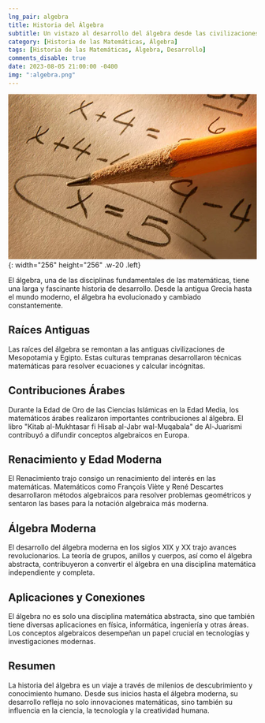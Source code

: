```yaml
---
lng_pair: algebra
title: Historia del Álgebra
subtitle: Un vistazo al desarrollo del álgebra desde las civilizaciones antiguas hasta el álgebra moderna
category: [Historia de las Matemáticas, Álgebra]
tags: [Historia de las Matemáticas, Álgebra, Desarrollo]
comments_disable: true
date: 2023-08-05 21:00:00 -0400
img: ":algebra.png"
---
```


![Desktop View](/assets/img/posts/algebra.png){: width="256" height="256" .w-20 .left}

El álgebra, una de las disciplinas fundamentales de las matemáticas, tiene una larga y fascinante historia de desarrollo. Desde la antigua Grecia hasta el mundo moderno, el álgebra ha evolucionado y cambiado constantemente.

## Raíces Antiguas

Las raíces del álgebra se remontan a las antiguas civilizaciones de Mesopotamia y Egipto. Estas culturas tempranas desarrollaron técnicas matemáticas para resolver ecuaciones y calcular incógnitas.

## Contribuciones Árabes

Durante la Edad de Oro de las Ciencias Islámicas en la Edad Media, los matemáticos árabes realizaron importantes contribuciones al álgebra. El libro "Kitab al-Mukhtasar fi Hisab al-Jabr wal-Muqabala" de Al-Juarismi contribuyó a difundir conceptos algebraicos en Europa.

## Renacimiento y Edad Moderna

El Renacimiento trajo consigo un renacimiento del interés en las matemáticas. Matemáticos como François Viète y René Descartes desarrollaron métodos algebraicos para resolver problemas geométricos y sentaron las bases para la notación algebraica más moderna.

## Álgebra Moderna

El desarrollo del álgebra moderna en los siglos XIX y XX trajo avances revolucionarios. La teoría de grupos, anillos y cuerpos, así como el álgebra abstracta, contribuyeron a convertir el álgebra en una disciplina matemática independiente y completa.

## Aplicaciones y Conexiones

El álgebra no es solo una disciplina matemática abstracta, sino que también tiene diversas aplicaciones en física, informática, ingeniería y otras áreas. Los conceptos algebraicos desempeñan un papel crucial en tecnologías y investigaciones modernas.

## Resumen

La historia del álgebra es un viaje a través de milenios de descubrimiento y conocimiento humano. Desde sus inicios hasta el álgebra moderna, su desarrollo refleja no solo innovaciones matemáticas, sino también su influencia en la ciencia, la tecnología y la creatividad humana.

